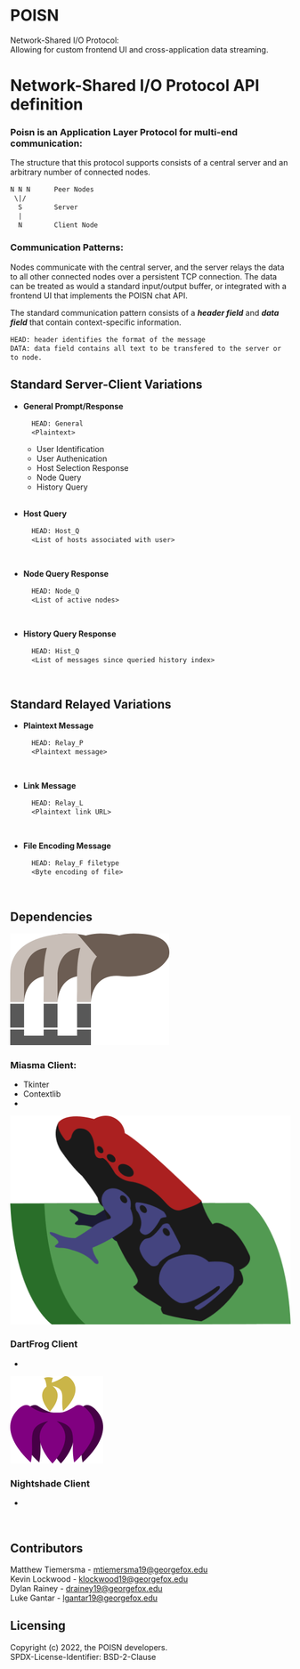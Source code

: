 # POISN
Network-Shared I/O Protocol:<br>
Allowing for custom frontend UI and cross-application data streaming.

# Network-Shared I/O Protocol API definition

### Poisn is an Application Layer Protocol for multi-end communication:

The structure that this protocol supports consists of a central server and an arbitrary number of connected nodes.

    N N N      Peer Nodes
     \|/
      S        Server
      |
      N        Client Node

### Communication Patterns:
Nodes communicate with the central server, and the server relays the data to all other connected nodes over a persistent TCP connection. The data can be treated as would a standard input/output buffer, or integrated with a frontend UI that implements the POISN chat API.

The standard communication pattern consists of a
***header field***
and
***data field***
that contain context-specific information.

    HEAD: header identifies the format of the message
    DATA: data field contains all text to be transfered to the server or to node.

## Standard Server-Client Variations

* **General Prompt/Response**

        HEAD: General
        <Plaintext>

    * User Identification
    * User Authenication
    * Host Selection Response
    * Node Query
    * History Query
<br><br>

* **Host Query**

        HEAD: Host_Q
        <List of hosts associated with user>
<br>

* **Node Query Response**

        HEAD: Node_Q
        <List of active nodes>
<br>

* **History Query Response**

        HEAD: Hist_Q
        <List of messages since queried history index>
<br>

## Standard Relayed Variations

* **Plaintext Message**

        HEAD: Relay_P
        <Plaintext message>
<br>

* **Link Message**

        HEAD: Relay_L
        <Plaintext link URL>
<br>

* **File Encoding Message**

        HEAD: Relay_F filetype
        <Byte encoding of file>


<br>

## Dependencies

<img title="a title" alt="miasma" src="/img/miasma_logo.png">

### Miasma Client:
* Tkinter
* Contextlib
* 
<img title="a title" alt="dartfrog" src="/img/dartfrog_logo.png">

### DartFrog Client
* 

<img title="a title" alt="nightshade" src="/img/nightshade_logo.png">

### Nightshade Client
* 

<br>

## Contributors
Matthew Tiemersma - mtiemersma19@georgefox.edu<br>
Kevin Lockwood - klockwood19@georgefox.edu<br>
Dylan Rainey - drainey19@georgefox.edu<br>
Luke Gantar - lgantar19@georgefox.edu<br>

## Licensing
Copyright (c) 2022, the POISN developers.<br>
SPDX-License-Identifier: BSD-2-Clause
